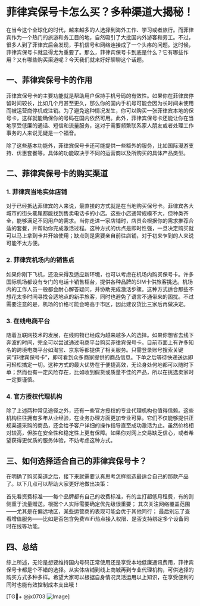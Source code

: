 # 菲律宾保号卡怎么买？多种渠道大揭秘！

在当今这个全球化的时代，越来越多的人选择到海外工作、学习或者旅行。而菲律宾作为一个热门的旅游和务工目的地，自然吸引了大批国内外游客和劳工。不过，很多人到了菲律宾后会发现，手机信号和网络连接成了一个头疼的问题。这时候，菲律宾保号卡就显得尤为重要了。那么，菲律宾保号卡到底是什么？它有哪些作用？又有哪些购买渠道呢？今天我们就来好好聊聊这个话题。

## 一、菲律宾保号卡的作用

菲律宾保号卡的主要功能就是帮助用户保持手机号码的有效性。如果你在菲律宾停留时间较长，比如几个月甚至更久，那么你的国内手机号可能会因为长时间未使用而被运营商停机或注销。为了避免这种情况发生，你可以购买一张菲律宾本地的保号卡，这样就能确保你的号码在国内依然可用。此外，菲律宾保号卡还能让你在当地享受低廉的通话、短信和流量服务，这对于需要频繁联系家人朋友或者处理工作事务的人来说无疑是一个福音。

除了这些基本功能外，菲律宾保号卡还可能提供一些额外的服务，比如国际漫游支持、优惠套餐等。具体的功能取决于不同的运营商以及所购买的具体产品类型。

## 二、菲律宾保号卡的购买渠道

### 1. 菲律宾当地实体店铺

对于已经抵达菲律宾的人来说，最直接的方式就是在当地购买保号卡。菲律宾各大城市的街头巷尾都能找到售卖电话卡的小店。这些小店通常规模不大，但种类齐全，能够满足不同用户的需求。当你走进一家店铺时，店员会根据你的需求推荐合适的套餐，并帮助你完成激活过程。这种方式的优点是即时性强，一旦决定购买就可以马上拿到卡并开始使用；缺点则是需要亲自前往店铺，对于初来乍到的人来说可能不太方便。

### 2. 菲律宾机场内的销售点

如果你刚下飞机，还没来得及适应新环境，也可以考虑在机场内购买保号卡。许多国际机场都设有专门的电话卡销售柜台，提供各种品牌的SIM卡供旅客挑选。机场内的工作人员一般都会耐心解答疑问，并协助完成激活步骤。这种方式适合那些不想花太多时间寻找合适地点的新手旅客，同时也避免了语言不通带来的困扰。不过需要注意的是，机场的价格可能会略高于市区，因此建议货比三家后再做决定。

### 3. 在线电商平台

随着互联网技术的发展，在线购物已经成为越来越多人的选择。如果你想省去线下奔波的时间，完全可以尝试通过电商平台购买菲律宾保号卡。目前市面上有许多知名的跨境电商平台如淘宝、京东等都提供了相关服务。只需登录账号搜索关键词“菲律宾保号卡”，即可看到众多商家提供的商品信息。下单之后等待快递送达即可轻松搞定一切。这种方式的最大优势在于便捷高效，无论身处何地都可以随时下单；然而也有一定风险存在，比如收到假货或质量不佳的产品，所以在挑选卖家时一定要谨慎。

### 4. 官方授权代理机构

除了上述两种常见途径之外，还有一些官方授权的专业代理机构也值得信赖。这些机构往往拥有多年从业经验，在业务办理方面更加专业可靠。它们不仅能够提供正规渠道采购的商品，还会给予客户详细的操作指导直至成功激活为止。虽然价格相对较高，但胜在安全性和稳定性上更有保障。如果你对网上交易缺乏信心，或者希望获得更优质的服务体验，不妨考虑这种方式。

## 三、如何选择适合自己的菲律宾保号卡？

在明确了购买渠道之后，接下来就需要认真思考怎样挑选最适合自己的那款产品了。以下几点可以帮助大家更好地做出决策：

首先看资费标准——每个品牌都有自己的收费标准，有的主打超低月租费，有的则侧重于流量赠送。根据个人实际需要确定优先级很重要；
其次关注网络覆盖范围——尤其是在偏远地区，某些运营商的表现可能会优于其他同行；
最后别忘了查看增值服务——比如是否包含免费WiFi热点接入权限、是否支持绑定多个设备同时在线等功能。

## 四、总结

综上所述，无论是想要维持国内号码正常使用还是享受本地低廉通讯费用，菲律宾保号卡都是个不错的选择。从实体店铺到线上商城再到专业代理机构，可供选择的购买方式多种多样。希望大家可以根据自身情况灵活运用以上知识，在享受便利的同时也能有效控制成本支出哦！

[TG💪+ @jx0703 ![Image](https://github.com/user-attachments/assets/dbca1d08-cadb-493c-b0ec-ad6f7a83f270)]